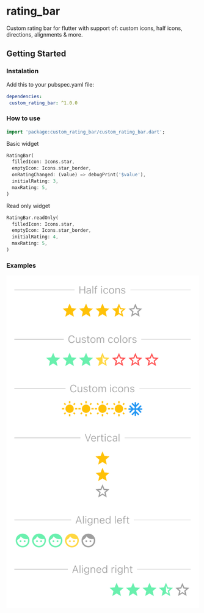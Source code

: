 # rating_bar

Custom rating bar for flutter with support of: custom icons, half icons, directions, alignments & more.

## Getting Started

### Instalation

Add this to your pubspec.yaml file:

```yaml
dependencies:
 custom_rating_bar: ^1.0.0
```

### How to use

```dart
import 'package:custom_rating_bar/custom_rating_bar.dart';
```

Basic widget

```dart
RatingBar(
  filledIcon: Icons.star, 
  emptyIcon: Icons.star_border,
  onRatingChanged: (value) => debugPrint('$value'),
  initialRating: 3,
  maxRating: 5,
)
```

Read only widget

```dart
RatingBar.readOnly(
  filledIcon: Icons.star, 
  emptyIcon: Icons.star_border,
  initialRating: 4,
  maxRating: 5,
)
```

### Examples

![Alt text](examples.png)

